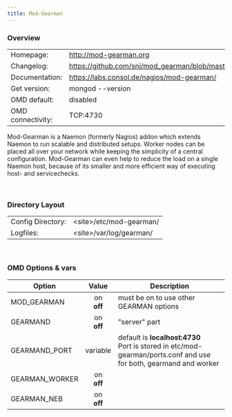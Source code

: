 ```yaml
---
title: Mod-Gearman
---
```

<style>
  thead th:empty {
    border: thin solid red !important;
    display: none;
  }
</style>
### Overview

|||
|---|---|
|Homepage:|http://mod-gearman.org|
|Changelog:|https://github.com/sni/mod_gearman/blob/master/Changes|
|Documentation:|https://labs.consol.de/nagios/mod-gearman/|
|Get version:|mongod --version|
|OMD default:|disabled|
|OMD connectivity:|TCP:4730|

Mod-Gearman is a Naemon (formerly Nagios) addon which extends Naemon to run scalable and distributed setups. Worker nodes can be placed all over your network while keeping the simplicity of a central configuration. Mod-Gearman can even help to reduce the load on a single Naemon host, because of its smaller and more efficient way of executing host- and servicechecks.

&#x205F;
### Directory Layout

|||
|---|---|
|Config Directory:|&lt;site&gt;/etc/mod-gearman/|
|Logfiles:|&lt;site&gt;/var/log/gearman/|

&#x205F;

### OMD Options & vars
| Option | Value | Description |
| ------ |:-----:| ----------- |
| MOD_GEARMAN | on <br> **off** | must be on to use other GEARMAN options |
| GEARMAND | on <br> **off** | "server" part |
| GEARMAND_PORT | variable | default is **localhost:4730** <br> Port is stored in etc/mod-gearman/ports.conf and use for both, gearmand and worker|
| GEARMAN_WORKER | on <br> **off** | |
| GEARMAN_NEB | on <br> **off** | |